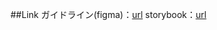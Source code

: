 ##Link
ガイドライン(figma)：[url](https://www.figma.com/design/roAuzyVcmAizvdb6z2TnOT/branch/Sp7epBmemvPVnRQ6z2ypwT/%E3%83%87%E3%82%B6%E3%82%A4%E3%83%B3%E3%82%B7%E3%82%B9%E3%83%86%E3%83%A0?m=auto&node-id=2658-49453&t=elkmLlJk0ClsK7ec-1)
storybook：[url](https://asaharachihiro.github.io/component-library/)
